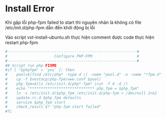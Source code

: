 # Install Error

Khi gặp lỗi php-fpm failed to start thì nguyên nhân là không có file /etc/init.d/php-fpm dẫn đến khởi động bị lỗi

Vào script vst-install-ubuntu.sh thực hiện comment được code thực hiện restart php-fpm

```bash
#----------------------------------------------------------#
#                     Configure PHP-FPM                    #
#----------------------------------------------------------#
## Script run php FIXME
#if [ "$phpfpm" = 'yes' ]; then
#    pool=$(find /etc/php* -type d \( -name "pool.d" -o -name "*fpm.d" \))
#    cp -f $vestacp/php-fpm/www.conf $pool/
#    php_fpm=$(ls /etc/init.d/php*-fpm* |cut -f 4 -d /)
#    echo "***************************** php_fpm = $php_fpm"
#    ln -s /etc/init.d/$php_fpm /etc/init.d/php-fpm > /dev/null 2>&1
#    update-rc.d $php_fpm defaults
#    service $php_fpm start
#    check_result $? "php-fpm start failed"
#fi

```